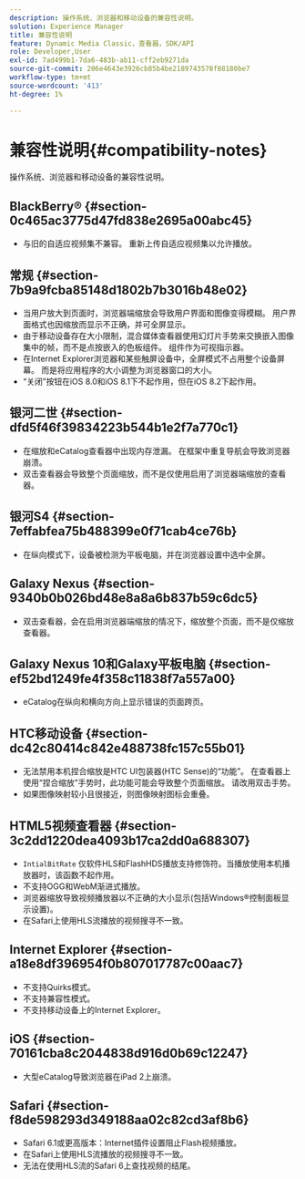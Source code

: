 ```yaml
---
description: 操作系统、浏览器和移动设备的兼容性说明。
solution: Experience Manager
title: 兼容性说明
feature: Dynamic Media Classic，查看器，SDK/API
role: Developer,User
exl-id: 7ad499b1-7da6-483b-ab11-cff2eb9271da
source-git-commit: 206e4643e3926cb85b4be2189743578f88180be7
workflow-type: tm+mt
source-wordcount: '413'
ht-degree: 1%

---
```


# 兼容性说明{#compatibility-notes}

<!-- Updated April 06, 2021 from https://wiki.corp.adobe.com/pages/viewpage.action?spaceKey=scene7qa&title=s7Viewers%2C+S7SDK%2C+S7OnDemand+Release+Notes - Contact is Sasha -->

操作系统、浏览器和移动设备的兼容性说明。

## BlackBerry® {#section-0c465ac3775d47fd838e2695a00abc45}

* 与旧的自适应视频集不兼容。 重新上传自适应视频集以允许播放。

## 常规 {#section-7b9a9fcba85148d1802b7b3016b48e02}

* 当用户放大到页面时，浏览器端缩放会导致用户界面和图像变得模糊。 用户界面格式也因缩放而显示不正确，并可全屏显示。
* 由于移动设备存在大小限制，混合媒体查看器使用幻灯片手势来交换嵌入图像集中的帧，而不是点按嵌入的色板组件。 组件作为可视指示器。
* 在Internet Explorer浏览器和某些触屏设备中，全屏模式不占用整个设备屏幕。 而是将应用程序的大小调整为浏览器窗口的大小。
* “关闭”按钮在iOS 8.0和iOS 8.1下不起作用，但在iOS 8.2下起作用。

## 银河二世 {#section-dfd5f46f39834223b544b1e2f7a770c1}

* 在缩放和eCatalog查看器中出现内存泄漏。 在框架中重复导航会导致浏览器崩溃。
* 双击查看器会导致整个页面缩放，而不是仅使用启用了浏览器端缩放的查看器。

## 银河S4 {#section-7effabfea75b488399e0f71cab4ce76b}

* 在纵向模式下，设备被检测为平板电脑，并在浏览器设置中选中全屏。

## Galaxy Nexus {#section-9340b0b026bd48e8a8a6b837b59c6dc5}

* 双击查看器，会在启用浏览器端缩放的情况下，缩放整个页面，而不是仅缩放查看器。

## Galaxy Nexus 10和Galaxy平板电脑 {#section-ef52bd1249fe4f358c11838f7a557a00}

* eCatalog在纵向和横向方向上显示错误的页面跨页。

## HTC移动设备 {#section-dc42c80414c842e488738fc157c55b01}

* 无法禁用本机捏合缩放是HTC UI包装器(HTC Sense)的“功能”。 在查看器上使用“捏合缩放”手势时，此功能可能会导致整个页面缩放。 请改用双击手势。
* 如果图像映射较小且很接近，则图像映射图标会重叠。

## HTML5视频查看器 {#section-3c2dd1220dea4093b17ca2dd0a688307}

* `IntialBitRate` 仅软件HLS和FlashHDS播放支持修饰符。当播放使用本机播放器时，该函数不起作用。
* 不支持OGG和WebM渐进式播放。
* 浏览器缩放导致视频播放器以不正确的大小显示(包括Windows®控制面板显示设置)。
* 在Safari上使用HLS流播放的视频搜寻不一致。

## Internet Explorer {#section-a18e8df396954f0b807017787c00aac7}

* 不支持Quirks模式。
* 不支持兼容性模式。
* 不支持移动设备上的Internet Explorer。

## iOS {#section-70161cba8c2044838d916d0b69c12247}

* 大型eCatalog导致浏览器在iPad 2上崩溃。

## Safari {#section-f8de598293d349188aa02c82cd3af8b6}

* Safari 6.1或更高版本：Internet插件设置阻止Flash视频播放。
* 在Safari上使用HLS流播放的视频搜寻不一致。
* 无法在使用HLS流的Safari 6上查找视频的结尾。
